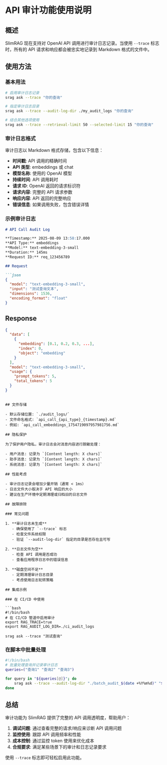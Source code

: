 # API 审计功能使用说明

## 概述

SlimRAG 现在支持对 OpenAI API 调用进行审计日志记录。当使用 `--trace` 标志时，所有的 API 请求和响应都会被忠实地记录到 Markdown 格式的文件中。

## 使用方法

### 基本用法

```bash
# 启用审计日志记录
srag ask --trace "你的查询"

# 指定审计日志目录
srag ask --trace --audit-log-dir ./my_audit_logs "你的查询"

# 结合其他选项使用
srag ask --trace --retrieval-limit 50 --selected-limit 15 "你的查询"
```

### 审计日志格式

审计日志以 Markdown 格式存储，包含以下信息：

- **时间戳**: API 调用的精确时间
- **API 类型**: embeddings 或 chat
- **模型名称**: 使用的 OpenAI 模型
- **持续时间**: API 调用耗时
- **请求 ID**: OpenAI 返回的请求标识符
- **请求内容**: 完整的 API 请求参数
- **响应内容**: API 返回的完整响应
- **错误信息**: 如果调用失败，包含错误详情

### 示例审计日志

```markdown
# API Call Audit Log

**Timestamp:** 2025-08-09 13:58:17.000  
**API Type:** embeddings  
**Model:** text-embedding-3-small  
**Duration:** 145ms  
**Request ID:** req_123456789  

## Request

```json
{
  "model": "text-embedding-3-small",
  "input": "测试查询文本",
  "dimensions": 1536,
  "encoding_format": "float"
}
```

## Response

```json
{
  "data": [
    {
      "embedding": [0.1, 0.2, 0.3, ...],
      "index": 0,
      "object": "embedding"
    }
  ],
  "model": "text-embedding-3-small",
  "usage": {
    "prompt_tokens": 5,
    "total_tokens": 5
  }
}
```
```

## 文件存储

- 默认存储位置: `./audit_logs/`
- 文件命名格式: `api_call_{api_type}_{timestamp}.md`
- 例如: `api_call_embeddings_1754719097957981756.md`

## 隐私保护

为了保护用户隐私，审计日志会对消息内容进行脱敏处理：

- 用户消息: 记录为 `[Content length: X chars]`
- 助手消息: 记录为 `[Content length: X chars]`
- 系统消息: 记录为 `[Content length: X chars]`

## 性能考虑

- 审计日志记录会增加少量开销（通常 < 1ms）
- 日志文件大小取决于 API 响应的大小
- 建议在生产环境中定期清理或归档旧的日志文件

## 故障排除

### 常见问题

1. **审计日志未生成**
   - 确保使用了 `--trace` 标志
   - 检查文件系统权限
   - 验证 `--audit-log-dir` 指定的目录是否存在且可写

2. **日志文件为空**
   - 检查 API 调用是否成功
   - 查看应用程序日志中的错误信息

3. **磁盘空间不足**
   - 定期清理审计日志目录
   - 考虑使用日志轮转策略

## 集成示例

### 在 CI/CD 中使用

```bash
#!/bin/bash
# 在 CI/CD 管道中启用审计
export RAG_TRACE=true
export RAG_AUDIT_LOG_DIR=./ci_audit_logs

srag ask --trace "测试查询"
```

### 在脚本中批量处理

```bash
#!/bin/bash
# 批量处理查询并记录审计日志
queries=("查询1" "查询2" "查询3")

for query in "${queries[@]}"; do
    srag ask --trace --audit-log-dir "./batch_audit_$(date +%Y%m%d)" "$query"
done
```

## 总结

审计功能为 SlimRAG 提供了完整的 API 调用透明度，帮助用户：

1. **调试问题**: 通过查看完整的请求/响应来诊断 API 调用问题
2. **监控使用**: 跟踪 API 调用频率和性能
3. **成本控制**: 通过监控 token 使用来优化成本
4. **合规要求**: 满足某些场景下的审计和日志记录要求

使用 `--trace` 标志即可轻松启用此功能。